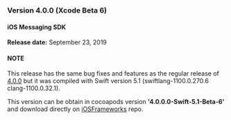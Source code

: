 ### Version 4.0.0 (Xcode Beta 6)
#### iOS Messaging SDK
**Release date:** September 23, 2019

#### NOTE
This release has the same bug fixes and features as the regular release of [4.0.0](mobile-app-messaging-sdk-for-ios-releases-all-regular-release-notes.html#ios-messaging-sdk---version-400) but it was compiled with Swift version 5.1 (swiftlang-1100.0.270.6 clang-1100.0.32.1).

This version can be obtain in cocoapods version **'4.0.0.0-Swift-5.1-Beta-6'** and download directly on [iOSFrameworks](https://github.com/LivePersonInc/iOSFrameworks/tree/4.0.0.0-Swift-5.1-Beta-6) repo.